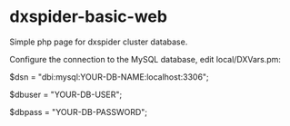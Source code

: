 # dxspider-basic-web
Simple php page for dxspider cluster database.

Configure the connection to the MySQL database, edit local/DXVars.pm:



$dsn = "dbi:mysql:YOUR-DB-NAME:localhost:3306";

$dbuser = "YOUR-DB-USER";

$dbpass = "YOUR-DB-PASSWORD";
